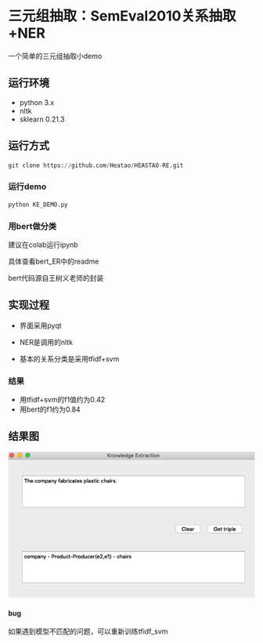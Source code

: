 # 三元组抽取：SemEval2010关系抽取+NER

一个简单的三元组抽取小demo

## 运行环境

- python 3.x
- nltk
- sklearn 0.21.3

## 运行方式

```python
git clone https://github.com/Heatao/HEASTAO-RE.git
```

### 运行demo

```python
python KE_DEMO.py
```

### 用bert做分类

建议在colab运行ipynb

具体查看bert_ER中的readme

bert代码源自王树义老师的封装

## 实现过程

- 界面采用pyqt

- NER是调用的nltk

- 基本的关系分类是采用tfidf+svm

### 结果

- 用tfidf+svm的f1值约为0.42
- 用bert的f1约为0.84

## 结果图

![example](example/example.png)

#### bug

如果遇到模型不匹配的问题，可以重新训练tfidf_svm
